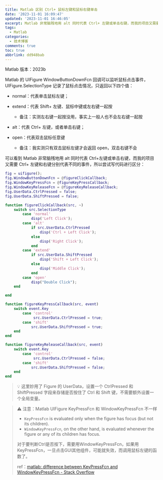 ```yaml
---
title: Matlab 区别 Ctrl+ 鼠标左键和鼠标右键单击
date: '2023-11-01 16:09:47'
updated: '2023-11-01 16:46:05'
excerpt: Matlab 非常脑残地用 alt 同时代表 Ctrl+ 左键或单击右键，而我的项目又需要 ctrl+ 左键和右键分别代表不同的事件，所以尝试写代码进行区分
tags:
  - Matlab
categories:
  - 技术博客
comments: true
toc: true
abbrlink: dd948bab
---
```




Matlab 版本：2023b

Matlab 的 UIFigure WindowButtonDownFcn 回调可以监听鼠标点击事件，UIFigure.SelectionType 记录了鼠标点击情况，只返回以下四个值：

* normal：代表单击鼠标左键；
* extend：代表 Shift+ 左键、鼠标中键或左右键一起按

  * 备注：实测左右键一起按没用，事实上一般人也不会左右键一起按
* alt：代表 Ctrl+ 左键，或者单击右键；
* open：代表双击鼠标任意键

  * 备注：我实测只有双击鼠标左键才会返回 open，双击右键不会

可以看到 Matlab 非常脑残地用 alt 同时代表 Ctrl+左键或单击右键，而我的项目又需要 Ctrl+ 左键和右键分别代表不同的事件，所以尝试写代码进行区分：

```matlab
fig = uifigure();
fig.WindowButtonDownFcn = @figureClickCallback;
fig.WindowKeyPressFcn = @figureKeyPressCallback;
fig.WindowKeyReleaseFcn = @figureKeyReleaseCallback;
fig.UserData.CtrlPressed = false;
fig.UserData.ShiftPressed = false;

function figureClickCallback(src, ~)
    switch src.SelectionType
        case 'normal'
            disp('Left Click');
        case 'alt'
            if src.UserData.CtrlPressed
                disp('Ctrl + Left Click');
            else
                disp('Right Click');
            end
        case 'extend'
            if src.UserData.ShiftPressed
                disp('Shift + Left Click');
            else
                disp('Middle Click');
            end
        case 'open'
            disp("Double Click");
    end

end

function figureKeyPressCallback(src, event)
    switch event.Key
        case 'control'
             src.UserData.CtrlPressed = true;
        case 'shift'
            src.UserData.ShiftPressed = true;
    end
end

function figureKeyReleaseCallback(src, event)
    switch event.Key
        case 'control'
             src.UserData.CtrlPressed = false;
        case 'shift'
            src.UserData.ShiftPressed = false;
    end
end

```

> 💡 <span style="font-weight: bold;" data-type="strong"> </span> 这里妙用了 Figure 的 UserData，设置一个 CtrlPressed 和 ShiftPressed 字段来存储是否按住了 Ctrl 和 Shift 键，不需要额外设置一个全局变量。

> ⚠ 注意：Matlab UIFigure KeyPressFcn 和 WindowKeyPressFcn 不一样
>
> * ​`KeyPressFcn`​​ is evaluated only when the figure has focus (but not its children).
> * ​`WindowKeyPressFcn`​​, on the other hand, is evaluated whenever the figure or any of its children has focus.
>
> 对于要判断Ctrl是否按下，需要用WindowKeyPressFcn，如果用KeyPressFcn，一旦点击GUI其他组件，可能就失效，而调用鼠标左键的函数了。
>
> ref：[matlab: difference between KeyPressFcn and WindowKeyPressFcn - Stack Overflow](https://stackoverflow.com/questions/25174400/matlab-difference-between-keypressfcn-and-windowkeypressfcn)

‍
